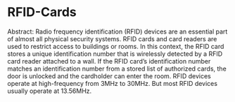 # RFID-Cards
Abstract:
Radio frequency identification (RFID) devices are an essential part of almost 
all physical security systems. RFID cards and card readers are used to restrict 
access to buildings or rooms. In this context, the RFID card stores a unique 
identification number that is wirelessly detected by a RFID card reader 
attached to a wall. If the RFID card’s identification number matches an 
identification number from a stored list of authorized cards, the door is 
unlocked and the cardholder can enter the room. RFID devices operate at 
high-frequency from 3MHz to 30MHz. But most RFID devices usually operate 
at 13.56MHz.

